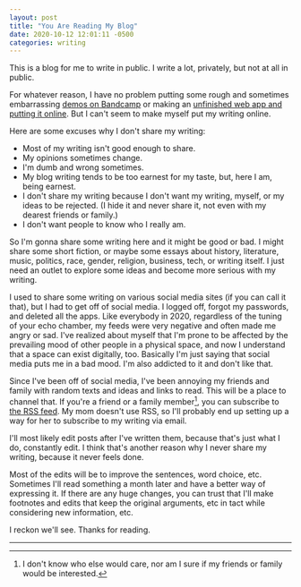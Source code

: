 ```yaml
---
layout: post
title: "You Are Reading My Blog"
date: 2020-10-12 12:01:11 -0500
categories: writing
---
```

This is a blog for me to write in public. I write a lot, privately, but not at all in public.

For whatever reason, I have no problem putting some rough and sometimes embarrassing [demos on Bandcamp](https://secrethairs.bandcamp.com/) or making an [unfinished web app and putting it online](https://highlighter.online/editor). But I can't seem to make myself put my writing online. 

Here are some excuses why I don't share my writing: 
- Most of my writing isn't good enough to share. 
- My opinions sometimes change. 
- I'm dumb and wrong sometimes. 
- My blog writing tends to be too earnest for my taste, but, here I am, being earnest.
- I don't share my writing because I don't want my writing, myself, or my ideas to be rejected. (I hide it and never share it, not even with my dearest friends or family.)
- I don't want people to know who I really am.

So I'm gonna share some writing here and it might be good or bad. I might share some short fiction, or maybe some essays about history, literature, music, politics, race, gender, religion, business, tech, or writing itself. I just need an outlet to explore some ideas and become more serious with my writing. 

I used to share some writing on various social media sites (if you can call it that), but I had to get off of social media. I logged off, forgot my passwords, and deleted all the apps. Like everybody in 2020, regardless of the tuning of your echo chamber, my feeds were very negative and often made me angry or sad. I've realized about myself that I'm prone to be affected by the prevailing mood of other people in a physical space, and now I understand that a space can exist digitally, too. Basically I'm just saying that social media puts me in a bad mood. I'm also addicted to it and don't like that.

Since I've been off of social media, I've been annoying my friends and family with random texts and ideas and links to read. This will be a place to channel that. If you're a friend or a family member[^1], you can subscribe to [the RSS feed](/feed.xml). My mom doesn't use RSS, so I'll probably end up setting up a way for her to subscribe to my writing  via email.

[^1]: I don't know who else would care, nor am I sure if my friends or family would be interested.

I'll most likely edit posts after I've written them, because that's just what I do, constantly edit. I think that's another reason why I never share my writing, because it never feels done.

Most of the edits will be to improve the sentences, word choice, etc. Sometimes I'll read something a month later and have a better way of expressing it. If there are any huge changes, you can trust that I'll make footnotes and edits that keep the original arguments, etc in tact while considering new information, etc.

I reckon we'll see. Thanks for reading.

---
